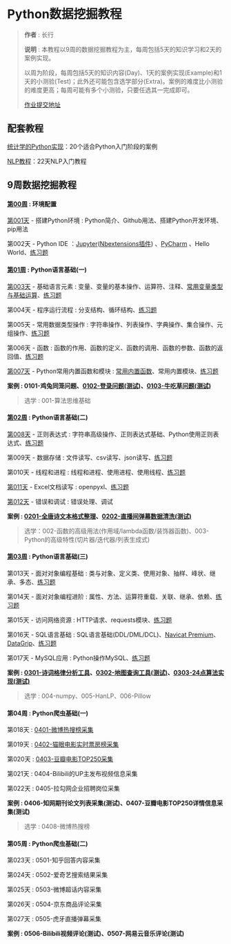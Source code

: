 # Python数据挖掘教程

> **作者** : 长行
>
> **说明** : 本教程以9周的数据挖掘教程为主，每周包括5天的知识学习和2天的案例实现。
>
> 以周为阶段，每周包括5天的知识内容(Day)、1天的案例实现(Example)和1天的小测验(Test)；此外还可能包含选学部分(Extra)。案例的难度比小测验的难度更高；每周可能有多个小测验，只要任选其一完成即可。
>
> [作业提交地址](https://github.com/Changxing97/Python-Data-mining-Homework)

## 配套教程

[统计学的Python实现](https://github.com/ChangxingJiang/Python-Data-mining-Tutorial/tree/master/%E9%85%8D%E5%A5%97%E6%95%99%E7%A8%8B/%E7%BB%9F%E8%AE%A1%E5%AD%A6%E7%9A%84Python%E5%AE%9E%E7%8E%B0)：20个适合Python入门阶段的案例

[NLP教程](https://github.com/ChangxingJiang/Python-Data-mining-Tutorial/tree/master/%E9%85%8D%E5%A5%97%E6%95%99%E7%A8%8B/%E7%BB%9F%E8%AE%A1%E5%AD%A6%E7%9A%84Python%E5%AE%9E%E7%8E%B0)：22天NLP入门教程

## 9周数据挖掘教程

#### [第00周](https://github.com/ChangxingJiang/Python-Data-mining-Tutorial/blob/master/Week-00/%E7%AC%AC00%E5%91%A8_%E7%8E%AF%E5%A2%83%E9%85%8D%E7%BD%AE.md) : 环境配置

[第001天](https://github.com/ChangxingJiang/Python-Data-mining-Tutorial/blob/master/Week-00/Day-001/%E7%AC%AC001%E5%A4%A9%E6%95%99%E7%A8%8B.md) - 搭建Python环境 : Python简介、Github用法、搭建Python开发环境、pip用法

第002天 - Python IDE ：[Jupyter](https://jupyter.org/install)([Nbextensions插件](https://github.com/ChangxingJiang/Python-Data-mining-Tutorial/blob/master/Week-00/Day-002/Jupyter%20Nbextensions%E6%8F%92%E4%BB%B6%E9%85%8D%E7%BD%AE%E6%96%B9%E6%B3%95.md)) 、[PyCharm](https://www.jetbrains.com/pycharm/download/#section=windows) 、Hello World、[练习题](https://github.com/ChangxingJiang/Python-Data-mining-Tutorial/blob/master/Week-00/Day-002/Exercise01-Hello%20World.md)

#### [第01周](https://github.com/ChangxingJiang/Python-Data-mining-Tutorial/blob/master/Week-01/%E7%AC%AC01%E5%91%A8_Python%E8%AF%AD%E8%A8%80%E5%9F%BA%E7%A1%80(%E4%B8%80).md) : Python语言基础(一)

[第003天](https://github.com/ChangxingJiang/Python-Data-mining-Tutorial/blob/master/Week-01/Day-003/%E7%AC%AC003%E5%A4%A9%E6%95%99%E7%A8%8B.md) - 基础语言元素 : 变量、变量的基本操作、运算符、注释、[常用变量类型与基础运算](https://github.com/ChangxingJiang/Python-Data-mining-Tutorial/blob/master/Week-01/Day-003/%E5%B8%B8%E7%94%A8%E5%8F%98%E9%87%8F%E7%B1%BB%E5%9E%8B%E4%B8%8E%E5%9F%BA%E7%A1%80%E8%BF%90%E7%AE%97.ipynb)、[练习题](https://github.com/ChangxingJiang/Python-Data-mining-Tutorial/blob/master/Week-01/Day-003/Exercise02-%E8%AF%AD%E8%A8%80%E5%85%83%E7%B4%A0.md)

第004天 - 程序运行流程 : 分支结构、循环结构、[练习题](https://github.com/ChangxingJiang/Python-Data-mining-Tutorial/blob/master/Week-01/Day-004/Exercise03-%E7%A8%8B%E5%BA%8F%E8%BF%90%E8%A1%8C%E6%B5%81%E7%A8%8B.md)

第005天 - 常用数据类型操作 : 字符串操作、列表操作、字典操作、集合操作、元组操作、[练习题](https://github.com/ChangxingJiang/Python-Data-mining-Tutorial/blob/master/Week-01/Day-005/Exercise04-%E5%B8%B8%E7%94%A8%E6%95%B0%E6%8D%AE%E7%B1%BB%E5%9E%8B%E6%93%8D%E4%BD%9C.md)

第006天 - 函数 : 函数的作用、函数的定义、函数的调用、函数的参数、函数的返回值、[练习题](https://github.com/ChangxingJiang/Python-Data-mining-Tutorial/blob/master/Week-01/Day-006/Exercise05-%E5%87%BD%E6%95%B0.md)

[第007天](https://github.com/ChangxingJiang/Python-Data-mining-Tutorial/blob/master/Week-01/Day-007/%E7%AC%AC007%E5%A4%A9%E6%95%99%E7%A8%8B.md) - Python常用内置函数和模块 : [常用内置函数](https://github.com/ChangxingJiang/Python-Data-mining-Tutorial/blob/master/Week-01/Day-007/Python%E5%86%85%E7%BD%AE%E5%87%BD%E6%95%B0%E8%AF%A6%E7%BB%86%E8%AF%B4%E6%98%8E.md)、常用内置模块、[练习题](https://github.com/ChangxingJiang/Python-Data-mining-Tutorial/blob/master/Week-01/Day-007/Exercise08-Python%E5%B8%B8%E7%94%A8%E5%86%85%E7%BD%AE%E5%87%BD%E6%95%B0%E5%92%8C%E6%A8%A1%E5%9D%97.md)

**案例 : 0101-鸡兔同笼问题、[0102-登录问题(测试)](https://github.com/ChangxingJiang/Python-Data-mining-Tutorial/blob/master/Week-01/Example-0102/%E6%A1%88%E4%BE%8B002%E8%AE%B2%E8%A7%A3_%E7%99%BB%E5%BD%95%E9%97%AE%E9%A2%98.md)、[0103-牛吃草问题(测试)](https://github.com/ChangxingJiang/Python-Data-mining-Tutorial/blob/master/Week-01/Example-0103/%E6%A1%88%E4%BE%8B003%E8%AE%B2%E8%A7%A3_%E7%89%9B%E5%90%83%E8%8D%89%E9%97%AE%E9%A2%98.md)**

> 选学 : 001-算法思维基础

#### [第02周](https://github.com/ChangxingJiang/Python-Data-mining-Tutorial/blob/master/Week-02/%E7%AC%AC02%E5%91%A8_Python%E8%AF%AD%E8%A8%80%E5%9F%BA%E7%A1%80(%E4%BA%8C).md) : Python语言基础(二)

[第008天](https://github.com/ChangxingJiang/Python-Data-mining-Tutorial/blob/master/Week-02/Day-008/%E7%AC%AC008%E5%A4%A9%E6%95%99%E7%A8%8B.md) - 正则表达式 : 字符串高级操作、正则表达式基础、Python使用正则表达式、[练习题](https://github.com/Changxing97/Python-Data-mining-Tutorial/blob/master/Week-02/Exercise06-%E6%AD%A3%E5%88%99%E8%A1%A8%E8%BE%BE%E5%BC%8F.md)

第009天 - 数据存储 : 文件读写、csv读写、json读写、[练习题](https://github.com/ChangxingJiang/Python-Data-mining-Tutorial/blob/master/Week-02/Day-010/Exercise09-%E7%BA%BF%E7%A8%8B%E5%92%8C%E8%BF%9B%E7%A8%8B.md)

第010天 - 线程和进程 : 线程和进程、使用进程、使用线程、[练习题](https://github.com/ChangxingJiang/Python-Data-mining-Tutorial/blob/master/Week-02/Day-010/Exercise09-%E7%BA%BF%E7%A8%8B%E5%92%8C%E8%BF%9B%E7%A8%8B.md)

[第011天](https://github.com/ChangxingJiang/Python-Data-mining-Tutorial/blob/master/Week-02/Day-011/%E7%AC%AC011%E5%A4%A9%E6%95%99%E7%A8%8B.md) - Excel文档读写 : openpyxl、[练习题](https://github.com/ChangxingJiang/Python-Data-mining-Tutorial/blob/master/Week-02/Day-011/Exercise10-Excel%E6%96%87%E6%A1%A3%E8%AF%BB%E5%86%99.md)

[第012天](https://github.com/ChangxingJiang/Python-Data-mining-Tutorial/blob/master/Week-02/Day-012/%E7%AC%AC012%E5%A4%A9%E6%95%99%E7%A8%8B.md) - 错误和调试 : 错误处理、调试

**案例 : [0201-全唐诗文本格式整理](https://github.com/ChangxingJiang/Python-Data-mining-Tutorial/blob/master/Week-02/Example-0201/%E6%A1%88%E4%BE%8B004%E8%AE%B2%E8%A7%A3_%E5%85%A8%E5%94%90%E8%AF%97%E6%96%87%E6%9C%AC%E6%95%B4%E7%90%86.md)、[0202-直播间弹幕数据清洗(测试)](https://github.com/ChangxingJiang/Python-Data-mining-Tutorial/blob/master/Week-02/Example-0202/%E6%A1%88%E4%BE%8B005%E8%AE%B2%E8%A7%A3_%E7%9B%B4%E6%92%AD%E5%BC%B9%E5%B9%95%E6%95%B0%E6%8D%AE%E6%B8%85%E6%B4%97.md)**

> 选学：002-函数的高级用法(作用域/lambda函数/装饰器函数)、003-Python的高级特性(切片器/迭代器/列表生成式)

#### [第03周](https://github.com/ChangxingJiang/Python-Data-mining-Tutorial/blob/master/Week-03/%E7%AC%AC03%E5%91%A8_Python%E8%AF%AD%E8%A8%80%E5%9F%BA%E7%A1%80(%E4%B8%89).md) : Python语言基础(三)

第013天 - 面对对象编程基础 : 类与对象、定义类、使用对象、抽样、峰状、继承、多态、[练习题](https://github.com/ChangxingJiang/Python-Data-mining-Tutorial/blob/master/Week-03/Day-013/Exercise11-%E9%9D%A2%E5%AF%B9%E5%AF%B9%E8%B1%A1%E7%BC%96%E7%A8%8B%E5%9F%BA%E7%A1%80.md)

第014天 - 面对对象编程进阶 : 属性、方法、运算符重载、关联、继承、依赖、[练习题](https://github.com/ChangxingJiang/Python-Data-mining-Tutorial/blob/master/Week-03/Day-014/Exercise12-%E9%9D%A2%E5%AF%B9%E5%AF%B9%E8%B1%A1%E7%BC%96%E7%A8%8B%E8%BF%9B%E9%98%B6.md)

第015天 - 访问网络资源 : HTTP请求、requests模块、[练习题](https://github.com/ChangxingJiang/Python-Data-mining-Tutorial/blob/master/Week-03/Day-015/Exercise13-%E8%AE%BF%E9%97%AE%E7%BD%91%E7%BB%9C%E8%B5%84%E6%BA%90.md)

第016天 - SQL语言基础 : SQL语言基础(DDL/DML/DCL)、[Navicat Premium](http://www.navicat.com.cn/)、[DataGrip](https://www.jetbrains.com/datagrip/)、[练习题](https://github.com/ChangxingJiang/Python-Data-mining-Tutorial/blob/master/Week-03/Day-016/Exercise14-SQL%E8%AF%AD%E8%A8%80%E5%9F%BA%E7%A1%80.md)

第017天 - MySQL应用 : Python操作MySQL、[练习题](https://github.com/ChangxingJiang/Python-Data-mining-Tutorial/blob/master/Week-03/Day-017/Exercise15-Mysql%E5%BA%94%E7%94%A8.md)

**案例 : [0301-诗词格律分析工具](https://github.com/ChangxingJiang/Python-Data-mining-Tutorial/blob/master/Week-03/Example-0301/%E6%A1%88%E4%BE%8B0301%E8%AE%B2%E8%A7%A3_%E8%BF%91%E4%BD%93%E8%AF%97%E6%A0%BC%E5%BE%8B%E5%88%86%E6%9E%90.md)、[0302-地图查询工具(测试)](https://github.com/ChangxingJiang/Python-Data-mining-Tutorial/blob/master/Week-03/Example-0302/%E6%A1%88%E4%BE%8B007%E8%AE%B2%E8%A7%A3_%E5%9C%B0%E5%90%8D%E6%9F%A5%E8%AF%A2%E5%B7%A5%E5%85%B7.md)、[0303-24点算法实现(测试)](https://github.com/ChangxingJiang/Python-Data-mining-Tutorial/blob/master/Week-03/Example-0303/%E6%A1%88%E4%BE%8B008%E8%AE%B2%E8%A7%A3_24%E7%82%B9%E6%B8%B8%E6%88%8F%E7%AE%97%E6%B3%95.md)**

> 选学 : 004-numpy、005-HanLP、006-Pillow

#### 第04周 : Python爬虫基础(一)

第018天 : [0401-微博热搜榜采集](https://github.com/ChangxingJiang/Python-Data-mining-Tutorial/blob/master/Week-04/Example-0401/%E6%A1%88%E4%BE%8B0401%E8%AE%B2%E8%A7%A3_%E5%BE%AE%E5%8D%9A%E7%83%AD%E6%90%9C%E6%A6%9C%E9%87%87%E9%9B%86.md)

第019天 : [0402-猫眼电影实时票房榜采集](https://github.com/ChangxingJiang/Python-Data-mining-Tutorial/blob/master/Week-04/Example-0402/%E6%A1%88%E4%BE%8B0402%E8%AE%B2%E8%A7%A3_%E7%8C%AB%E7%9C%BC%E7%BD%91%E6%92%AD%E7%83%AD%E5%BA%A6%E9%87%87%E9%9B%86.md)

第020天 : [0403-豆瓣电影TOP250采集](https://github.com/ChangxingJiang/Python-Data-mining-Tutorial/blob/master/Week-04/Example-0403/%E6%A1%88%E4%BE%8B0403%E8%AE%B2%E8%A7%A3_%E8%B1%86%E7%93%A3TOP250%E7%94%B5%E5%BD%B1%E9%87%87%E9%9B%86.md)

第021天 : 0404-Bilibili的UP主发布视频信息采集

第022天 : 0405-拉勾网企业招聘岗位采集

**案例 : 0406-知网期刊论文列表采集(测试)、0407-豆瓣电影TOP250详情信息采集(测试)**

> 选学 : 0408-微博热搜榜

#### 第05周 : Python爬虫基础(二)

第023天 : 0501-知乎回答内容采集

第024天 : 0502-爱奇艺搜索结果采集

第025天 : 0503-微博超话内容采集

第026天 : 0504-京东商品评论采集

第027天 : 0505-虎牙直播弹幕采集

**案例 : 0506-Bilibili视频评论(测试)、0507-网易云音乐评论(测试)**